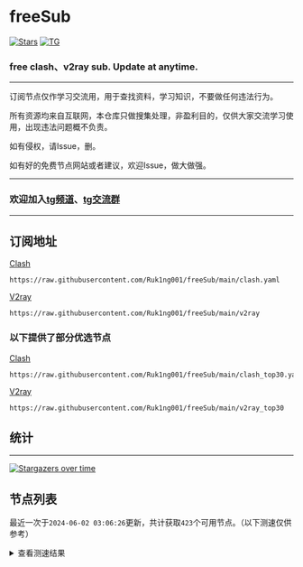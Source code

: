 # freeSub
[![Stars](https://img.shields.io/github/stars/Ruk1ng001/freeSub)](https://github.com/Ruk1ng001/freeSub/stargazers)
[![TG](https://img.shields.io/badge/Telegram-gray?logo=Telegram)](https://t.me/Ruk1ng001)
### free clash、v2ray sub. Update at anytime.

---

订阅节点仅作学习交流用，用于查找资料，学习知识，不要做任何违法行为。

所有资源均来自互联网，本仓库只做搜集处理，非盈利目的，仅供大家交流学习使用，出现违法问题概不负责。

如有侵权，请Issue，删。

如有好的免费节点网站或者建议，欢迎Issue，做大做强。

---

### 欢迎加入[tg频道](https://t.me/Ruk1ng001)、[tg交流群](https://t.me/+-e-b04EE5Cw2NmU1)

---

## 订阅地址
[Clash](https://raw.githubusercontent.com/Ruk1ng001/freeSub/main/clash.yaml)
```
https://raw.githubusercontent.com/Ruk1ng001/freeSub/main/clash.yaml
```
[V2ray](https://raw.githubusercontent.com/Ruk1ng001/freeSub/main/v2ray)
```
https://raw.githubusercontent.com/Ruk1ng001/freeSub/main/v2ray
```
### 以下提供了部分优选节点

[Clash](https://raw.githubusercontent.com/Ruk1ng001/freeSub/main/clash_top30.yaml)
```
https://raw.githubusercontent.com/Ruk1ng001/freeSub/main/clash_top30.yaml
```
[V2ray](https://raw.githubusercontent.com/Ruk1ng001/freeSub/main/v2ray_top30)
```
https://raw.githubusercontent.com/Ruk1ng001/freeSub/main/v2ray_top30
```

## 统计

---

[![Stargazers over time](https://starchart.cc/Ruk1ng001/freeSub.svg)](https://starchart.cc/Ruk1ng001/freeSub)

## 节点列表

最近一次于`2024-06-02 03:06:26`更新，共计获取`423`个可用节点。（以下测速仅供参考）

<details> <summary>查看测速结果</summary>

| 序号 | 节点 | 带宽 | 延迟 |
|:--:|:--:|:--:|:--:|
 | 1 | CN😈github.com/Ruk1ng001_-771555878 | 4.09MB/s | 728.00ms |
 | 2 | HK😈github.com/Ruk1ng001_-1533593789 | 3.46MB/s | 342.00ms |
 | 3 | Euro😈github.com/Ruk1ng001_-1292305234 | 3.10MB/s | 582.00ms |
 | 4 | HK😈github.com/Ruk1ng001_1001937150 | 2.88MB/s | 630.00ms |
 | 5 | Americas😈github.com/Ruk1ng001_-1771161537 | 2.85MB/s | 754.00ms |
 | 6 | RU😈github.com/Ruk1ng001_-493731111 | 2.80MB/s | 519.00ms |
 | 7 | Americas😈github.com/Ruk1ng001_1795837973 | 2.74MB/s | 483.00ms |
 | 8 | CN😈github.com/Ruk1ng001_2040320646 | 2.67MB/s | 530.00ms |
 | 9 | HK😈github.com/Ruk1ng001_1009462374 | 2.43MB/s | 631.00ms |
 | 10 | CA😈github.com/Ruk1ng001_-534736438 | 2.41MB/s | 1327.00ms |
 | 11 | Other😈github.com/Ruk1ng001_960327353 | 2.34MB/s | 660.00ms |
 | 12 | TW😈github.com/Ruk1ng001_-406124601 | 2.28MB/s | 576.00ms |
 | 13 | TW😈github.com/Ruk1ng001_-1005625977 | 2.28MB/s | 364.00ms |
 | 14 | TW😈github.com/Ruk1ng001_-414360870 | 2.20MB/s | 389.00ms |
 | 15 | SG😈github.com/Ruk1ng001_725674700 | 2.19MB/s | 409.00ms |
 | 16 | HK😈github.com/Ruk1ng001_1993853068 | 2.05MB/s | 342.00ms |
 | 17 | CN😈github.com/Ruk1ng001_-1206978789 | 2.05MB/s | 1621.00ms |
 | 18 | JP😈github.com/Ruk1ng001_-1201892426 | 1.97MB/s | 634.00ms |
 | 19 | Other😈github.com/Ruk1ng001_-1354406677 | 1.93MB/s | 794.00ms |
 | 20 | CA😈github.com/Ruk1ng001_-892326914 | 1.92MB/s | 1305.00ms |
 | 21 | KR😈github.com/Ruk1ng001_-349822655 | 1.87MB/s | 578.00ms |
 | 22 | UM😈github.com/Ruk1ng001_-1210228381 | 1.82MB/s | 831.00ms |
 | 23 | CN😈github.com/Ruk1ng001_777314156 | 1.78MB/s | 817.00ms |
 | 24 | Other😈github.com/Ruk1ng001_-1853582604 | 1.77MB/s | 692.00ms |
 | 25 | CN😈github.com/Ruk1ng001_1389965162 | 1.75MB/s | 604.00ms |
 | 26 | UM😈github.com/Ruk1ng001_1974560050 | 1.70MB/s | 2544.00ms |
 | 27 | UM😈github.com/Ruk1ng001_-1968822260 | 1.69MB/s | 871.00ms |
 | 28 | CA😈github.com/Ruk1ng001_1372135638 | 1.57MB/s | 978.00ms |
 | 29 | HK😈github.com/Ruk1ng001_-84668741 | 1.54MB/s | 881.00ms |
 | 30 | CA😈github.com/Ruk1ng001_-964437350 | 1.53MB/s | 944.00ms |
 | 31 | CH😈github.com/Ruk1ng001_1238702783 | 1.52MB/s | 1110.00ms |
 | 32 | CA😈github.com/Ruk1ng001_642324604 | 1.50MB/s | 930.00ms |
 | 33 | CN😈github.com/Ruk1ng001_121861259 | 1.49MB/s | 479.00ms |
 | 34 | CA😈github.com/Ruk1ng001_-1296741748 | 1.48MB/s | 1470.00ms |
 | 35 | CA😈github.com/Ruk1ng001_-745706713 | 1.47MB/s | 1407.00ms |
 | 36 | FR😈github.com/Ruk1ng001_-1663307983 | 1.45MB/s | 2999.00ms |
 | 37 | UK😈github.com/Ruk1ng001_644473234 | 1.42MB/s | 1451.00ms |
 | 38 | CN😈github.com/Ruk1ng001_825794549 | 1.41MB/s | 768.00ms |
 | 39 | HK😈github.com/Ruk1ng001_-1349137475 | 1.40MB/s | 782.00ms |
 | 40 | UM😈github.com/Ruk1ng001_-296575369 | 1.39MB/s | 2312.00ms |
 | 41 | CA😈github.com/Ruk1ng001_-1967456951 | 1.39MB/s | 1354.00ms |
 | 42 | JP😈github.com/Ruk1ng001_980335412 | 1.37MB/s | 596.00ms |
 | 43 | CA😈github.com/Ruk1ng001_1548902291 | 1.36MB/s | 1743.00ms |
 | 44 | CA😈github.com/Ruk1ng001_764665579 | 1.36MB/s | 1032.00ms |
 | 45 | CA😈github.com/Ruk1ng001_1822010211 | 1.35MB/s | 1016.00ms |
 | 46 | CA😈github.com/Ruk1ng001_-512912460 | 1.31MB/s | 994.00ms |
 | 47 | UM😈github.com/Ruk1ng001_1348638439 | 1.31MB/s | 1200.00ms |
 | 48 | CA😈github.com/Ruk1ng001_1252535775 | 1.30MB/s | 1218.00ms |
 | 49 | CA😈github.com/Ruk1ng001_-1629766527 | 1.30MB/s | 1080.00ms |
 | 50 | HK😈github.com/Ruk1ng001_40017571 | 1.30MB/s | 1939.00ms |
 | 51 | CA😈github.com/Ruk1ng001_1599744359 | 1.29MB/s | 1026.00ms |
 | 52 | CA😈github.com/Ruk1ng001_-1872893375 | 1.28MB/s | 1502.00ms |
 | 53 | HK😈github.com/Ruk1ng001_-599808922 | 1.27MB/s | 1566.00ms |
 | 54 | CA😈github.com/Ruk1ng001_312756856 | 1.26MB/s | 1027.00ms |
 | 55 | HK😈github.com/Ruk1ng001_874470658 | 1.25MB/s | 1498.00ms |
 | 56 | CA😈github.com/Ruk1ng001_-531996750 | 1.24MB/s | 1003.00ms |
 | 57 | HK😈github.com/Ruk1ng001_1712162064 | 1.24MB/s | 1054.00ms |
 | 58 | CA😈github.com/Ruk1ng001_1574547130 | 1.23MB/s | 1121.00ms |
 | 59 | CA😈github.com/Ruk1ng001_-1182089771 | 1.22MB/s | 1013.00ms |
 | 60 | CA😈github.com/Ruk1ng001_1885262548 | 1.21MB/s | 1578.00ms |
 | 61 | CA😈github.com/Ruk1ng001_336035828 | 1.20MB/s | 1468.00ms |
 | 62 | CA😈github.com/Ruk1ng001_541060471 | 1.20MB/s | 1071.00ms |
 | 63 | CA😈github.com/Ruk1ng001_-589470478 | 1.19MB/s | 1028.00ms |
 | 64 | CA😈github.com/Ruk1ng001_-2111222179 | 1.18MB/s | 1459.00ms |
 | 65 | CA😈github.com/Ruk1ng001_1475188205 | 1.18MB/s | 991.00ms |
 | 66 | UM😈github.com/Ruk1ng001_-553933340 | 1.18MB/s | 1108.00ms |
 | 67 | CA😈github.com/Ruk1ng001_-23463625 | 1.17MB/s | 1846.00ms |
 | 68 | Euro😈github.com/Ruk1ng001_1733743222 | 1.16MB/s | 1544.00ms |
 | 69 | CA😈github.com/Ruk1ng001_1262241565 | 1.16MB/s | 1676.00ms |
 | 70 | JP😈github.com/Ruk1ng001_601715058 | 1.16MB/s | 1026.00ms |
 | 71 | CA😈github.com/Ruk1ng001_819571591 | 1.16MB/s | 1505.00ms |
 | 72 | CA😈github.com/Ruk1ng001_2039806136 | 1.16MB/s | 1119.00ms |
 | 73 | HK😈github.com/Ruk1ng001_-268652047 | 1.15MB/s | 1018.00ms |
 | 74 | UM😈github.com/Ruk1ng001_1303543440 | 1.14MB/s | 1149.00ms |
 | 75 | CA😈github.com/Ruk1ng001_-352530556 | 1.14MB/s | 1155.00ms |
 | 76 | CA😈github.com/Ruk1ng001_-445362946 | 1.13MB/s | 1561.00ms |
 | 77 | US😈github.com/Ruk1ng001_2008536902 | 1.13MB/s | 2557.00ms |
 | 78 | UM😈github.com/Ruk1ng001_913949734 | 1.12MB/s | 1146.00ms |
 | 79 | CN😈github.com/Ruk1ng001_1964030541 | 1.11MB/s | 762.00ms |
 | 80 | CA😈github.com/Ruk1ng001_692031390 | 1.11MB/s | 1738.00ms |
 | 81 | CA😈github.com/Ruk1ng001_-316410428 | 1.11MB/s | 1761.00ms |
 | 82 | CA😈github.com/Ruk1ng001_663807944 | 1.10MB/s | 1491.00ms |
 | 83 | TW😈github.com/Ruk1ng001_-604235110 | 1.10MB/s | 2547.00ms |
 | 84 | HK😈github.com/Ruk1ng001_826561486 | 1.09MB/s | 1084.00ms |
 | 85 | CA😈github.com/Ruk1ng001_577571612 | 1.09MB/s | 1742.00ms |
 | 86 | CA😈github.com/Ruk1ng001_-2085459911 | 1.09MB/s | 1762.00ms |
 | 87 | UM😈github.com/Ruk1ng001_-1295597631 | 1.09MB/s | 1150.00ms |
 | 88 | CA😈github.com/Ruk1ng001_-592430178 | 1.08MB/s | 1165.00ms |
 | 89 | CH😈github.com/Ruk1ng001_-1024973147 | 1.08MB/s | 1166.00ms |
 | 90 | CA😈github.com/Ruk1ng001_1288771683 | 1.08MB/s | 1489.00ms |
 | 91 | Americas😈github.com/Ruk1ng001_1388672434 | 1.08MB/s | 1732.00ms |
 | 92 | CA😈github.com/Ruk1ng001_-506153438 | 1.08MB/s | 1489.00ms |
 | 93 | UM😈github.com/Ruk1ng001_-1039305949 | 1.07MB/s | 1177.00ms |
 | 94 | Americas😈github.com/Ruk1ng001_2101794800 | 1.07MB/s | 883.00ms |
 | 95 | CA😈github.com/Ruk1ng001_2145981711 | 1.07MB/s | 1709.00ms |
 | 96 | CA😈github.com/Ruk1ng001_1885447397 | 1.06MB/s | 1485.00ms |
 | 97 | Euro😈github.com/Ruk1ng001_-325578935 | 1.06MB/s | 955.00ms |
 | 98 | CA😈github.com/Ruk1ng001_875476746 | 1.06MB/s | 2040.00ms |
 | 99 | CN😈github.com/Ruk1ng001_-1675632582 | 1.05MB/s | 508.00ms |
 | 100 | CA😈github.com/Ruk1ng001_-1817004578 | 1.04MB/s | 1608.00ms |
 | 101 | CA😈github.com/Ruk1ng001_-1721250408 | 1.04MB/s | 1815.00ms |
 | 102 | CN😈github.com/Ruk1ng001_-1518005797 | 1.03MB/s | 733.00ms |
 | 103 | Other😈github.com/Ruk1ng001_-1988397824 | 1.03MB/s | 1773.00ms |
 | 104 | CA😈github.com/Ruk1ng001_1989303146 | 1.02MB/s | 1517.00ms |
 | 105 | CA😈github.com/Ruk1ng001_-155765267 | 1.01MB/s | 1318.00ms |
 | 106 | Americas😈github.com/Ruk1ng001_1704916662 | 1.01MB/s | 879.00ms |
 | 107 | CA😈github.com/Ruk1ng001_-996834628 | 1.00MB/s | 1280.00ms |
 | 108 | UM😈github.com/Ruk1ng001_-1491882096 | 1021.17KB/s | 1055.00ms |
 | 109 | UM😈github.com/Ruk1ng001_-71894913 | 1018.89KB/s | 1414.00ms |
 | 110 | HK😈github.com/Ruk1ng001_1660444059 | 1018.16KB/s | 1438.00ms |
 | 111 | DE😈github.com/Ruk1ng001_424720053 | 1010.54KB/s | 711.00ms |
 | 112 | CA😈github.com/Ruk1ng001_-1776401981 | 1008.31KB/s | 1123.00ms |
 | 113 | FR😈github.com/Ruk1ng001_-1722029935 | 991.35KB/s | 1722.00ms |
 | 114 | UM😈github.com/Ruk1ng001_532150856 | 984.79KB/s | 2139.00ms |
 | 115 | UM😈github.com/Ruk1ng001_459534470 | 979.71KB/s | 1183.00ms |
 | 116 | CA😈github.com/Ruk1ng001_-1975871129 | 973.56KB/s | 1211.00ms |
 | 117 | UM😈github.com/Ruk1ng001_2052141591 | 972.88KB/s | 937.00ms |
 | 118 | UM😈github.com/Ruk1ng001_-2100351759 | 969.26KB/s | 1268.00ms |
 | 119 | CA😈github.com/Ruk1ng001_-41519520 | 966.33KB/s | 2096.00ms |
 | 120 | CA😈github.com/Ruk1ng001_-660233629 | 962.37KB/s | 1837.00ms |
 | 121 | CA😈github.com/Ruk1ng001_-727886657 | 961.12KB/s | 1198.00ms |
 | 122 | UM😈github.com/Ruk1ng001_-457502287 | 960.81KB/s | 756.00ms |
 | 123 | FR😈github.com/Ruk1ng001_841635199 | 959.60KB/s | 752.00ms |
 | 124 | FR😈github.com/Ruk1ng001_1511055292 | 957.53KB/s | 745.00ms |
 | 125 | FR😈github.com/Ruk1ng001_-790404634 | 955.46KB/s | 922.00ms |
 | 126 | CA😈github.com/Ruk1ng001_-1144823301 | 947.10KB/s | 1574.00ms |
 | 127 | FR😈github.com/Ruk1ng001_-834642622 | 939.84KB/s | 940.00ms |
 | 128 | FR😈github.com/Ruk1ng001_1158107128 | 933.04KB/s | 963.00ms |
 | 129 | FR😈github.com/Ruk1ng001_1458109122 | 932.60KB/s | 748.00ms |
 | 130 | FR😈github.com/Ruk1ng001_1514432225 | 929.69KB/s | 941.00ms |
 | 131 | UM😈github.com/Ruk1ng001_-373873100 | 928.68KB/s | 927.00ms |
 | 132 | FR😈github.com/Ruk1ng001_-379124212 | 927.92KB/s | 778.00ms |
 | 133 | FR😈github.com/Ruk1ng001_-634455245 | 926.48KB/s | 932.00ms |
 | 134 | CA😈github.com/Ruk1ng001_858189662 | 924.95KB/s | 2171.00ms |
 | 135 | FR😈github.com/Ruk1ng001_-373948873 | 922.59KB/s | 1152.00ms |
 | 136 | FR😈github.com/Ruk1ng001_-1255259185 | 919.46KB/s | 1276.00ms |
 | 137 | FR😈github.com/Ruk1ng001_460132446 | 914.42KB/s | 955.00ms |
 | 138 | FR😈github.com/Ruk1ng001_-1611703640 | 913.38KB/s | 970.00ms |
 | 139 | HK😈github.com/Ruk1ng001_979183110 | 912.96KB/s | 1089.00ms |
 | 140 | FR😈github.com/Ruk1ng001_-1815876387 | 908.98KB/s | 743.00ms |
 | 141 | TW😈github.com/Ruk1ng001_2026941423 | 906.76KB/s | 2295.00ms |
 | 142 | FR😈github.com/Ruk1ng001_-1728010228 | 903.98KB/s | 814.00ms |
 | 143 | FR😈github.com/Ruk1ng001_-771843790 | 903.52KB/s | 834.00ms |
 | 144 | Other😈github.com/Ruk1ng001_1086922309 | 901.30KB/s | 957.00ms |
 | 145 | Other😈github.com/Ruk1ng001_-2134427733 | 897.31KB/s | 465.00ms |
 | 146 | JP😈github.com/Ruk1ng001_762803762 | 896.58KB/s | 484.00ms |
 | 147 | US😈github.com/Ruk1ng001_1507849511 | 893.56KB/s | 1102.00ms |
 | 148 | FR😈github.com/Ruk1ng001_118942455 | 888.76KB/s | 766.00ms |
 | 149 | FR😈github.com/Ruk1ng001_-2096321756 | 886.80KB/s | 862.00ms |
 | 150 | FR😈github.com/Ruk1ng001_-1053759612 | 886.70KB/s | 797.00ms |
 | 151 | FR😈github.com/Ruk1ng001_1972596040 | 879.09KB/s | 1008.00ms |
 | 152 | US😈github.com/Ruk1ng001_1731875963 | 878.42KB/s | 963.00ms |
 | 153 | FR😈github.com/Ruk1ng001_589236884 | 878.20KB/s | 794.00ms |
 | 154 | FR😈github.com/Ruk1ng001_-1556674725 | 877.82KB/s | 829.00ms |
 | 155 | FR😈github.com/Ruk1ng001_1645611922 | 875.32KB/s | 807.00ms |
 | 156 | FR😈github.com/Ruk1ng001_1063657475 | 875.32KB/s | 804.00ms |
 | 157 | FR😈github.com/Ruk1ng001_-390927278 | 875.26KB/s | 963.00ms |
 | 158 | CH😈github.com/Ruk1ng001_420899337 | 872.14KB/s | 578.00ms |
 | 159 | FR😈github.com/Ruk1ng001_1810107631 | 871.95KB/s | 788.00ms |
 | 160 | FR😈github.com/Ruk1ng001_955397849 | 871.16KB/s | 1016.00ms |
 | 161 | US😈github.com/Ruk1ng001_-1218805652 | 870.15KB/s | 771.00ms |
 | 162 | FR😈github.com/Ruk1ng001_-1182933090 | 869.78KB/s | 776.00ms |
 | 163 | FR😈github.com/Ruk1ng001_2079344206 | 863.13KB/s | 817.00ms |
 | 164 | UM😈github.com/Ruk1ng001_-1239795128 | 858.40KB/s | 1227.00ms |
 | 165 | FR😈github.com/Ruk1ng001_-695916869 | 856.35KB/s | 822.00ms |
 | 166 | FR😈github.com/Ruk1ng001_-549524324 | 855.22KB/s | 785.00ms |
 | 167 | Other😈github.com/Ruk1ng001_936188442 | 852.85KB/s | 865.00ms |
 | 168 | CN😈github.com/Ruk1ng001_1616468470 | 852.54KB/s | 958.00ms |
 | 169 | PL😈github.com/Ruk1ng001_430710048 | 852.21KB/s | 817.00ms |
 | 170 | FR😈github.com/Ruk1ng001_1837942177 | 851.18KB/s | 849.00ms |
 | 171 | US😈github.com/Ruk1ng001_411653294 | 850.97KB/s | 810.00ms |
 | 172 | KR😈github.com/Ruk1ng001_-646594733 | 849.58KB/s | 1411.00ms |
 | 173 | CA😈github.com/Ruk1ng001_1923442888 | 847.01KB/s | 2392.00ms |
 | 174 | PL😈github.com/Ruk1ng001_25403157 | 845.24KB/s | 1141.00ms |
 | 175 | PL😈github.com/Ruk1ng001_805204726 | 840.42KB/s | 1017.00ms |
 | 176 | PL😈github.com/Ruk1ng001_-1541685197 | 835.70KB/s | 831.00ms |
 | 177 | PL😈github.com/Ruk1ng001_216446560 | 834.21KB/s | 865.00ms |
 | 178 | FR😈github.com/Ruk1ng001_2045795544 | 833.45KB/s | 831.00ms |
 | 179 | PL😈github.com/Ruk1ng001_1125987866 | 833.11KB/s | 885.00ms |
 | 180 | PL😈github.com/Ruk1ng001_-1202310742 | 830.99KB/s | 1042.00ms |
 | 181 | PL😈github.com/Ruk1ng001_610010861 | 829.08KB/s | 885.00ms |
 | 182 | FR😈github.com/Ruk1ng001_995614948 | 822.17KB/s | 826.00ms |
 | 183 | FR😈github.com/Ruk1ng001_631136814 | 821.61KB/s | 1043.00ms |
 | 184 | CA😈github.com/Ruk1ng001_-189472759 | 820.39KB/s | 1562.00ms |
 | 185 | DE😈github.com/Ruk1ng001_-1867984487 | 820.02KB/s | 947.00ms |
 | 186 | PL😈github.com/Ruk1ng001_1550423410 | 819.22KB/s | 834.00ms |
 | 187 | FR😈github.com/Ruk1ng001_1907252038 | 814.22KB/s | 871.00ms |
 | 188 | CA😈github.com/Ruk1ng001_-1787215973 | 809.45KB/s | 1551.00ms |
 | 189 | PL😈github.com/Ruk1ng001_-72080606 | 807.10KB/s | 1082.00ms |
 | 190 | HK😈github.com/Ruk1ng001_1391546740 | 803.16KB/s | 1038.00ms |
 | 191 | PL😈github.com/Ruk1ng001_-711640898 | 799.01KB/s | 856.00ms |
 | 192 | CN😈github.com/Ruk1ng001_1996931643 | 798.31KB/s | 898.00ms |
 | 193 | CA😈github.com/Ruk1ng001_1103816934 | 797.38KB/s | 1823.00ms |
 | 194 | CA😈github.com/Ruk1ng001_2072947251 | 796.89KB/s | 1625.00ms |
 | 195 | CN😈github.com/Ruk1ng001_-1569915122 | 789.98KB/s | 999.00ms |
 | 196 | SE😈github.com/Ruk1ng001_-809521006 | 779.44KB/s | 1459.00ms |
 | 197 | Other😈github.com/Ruk1ng001_-322227788 | 773.12KB/s | 951.00ms |
 | 198 | NL😈github.com/Ruk1ng001_-1100658875 | 773.11KB/s | 724.00ms |
 | 199 | Other😈github.com/Ruk1ng001_-1839964427 | 771.01KB/s | 1309.00ms |
 | 200 | UM😈github.com/Ruk1ng001_664774932 | 768.06KB/s | 1726.00ms |
 | 201 | Euro😈github.com/Ruk1ng001_-1808015040 | 767.33KB/s | 1064.00ms |
 | 202 | HK😈github.com/Ruk1ng001_1238856864 | 762.17KB/s | 1573.00ms |
 | 203 | NL😈github.com/Ruk1ng001_-331801907 | 759.57KB/s | 685.00ms |
 | 204 | UM😈github.com/Ruk1ng001_-1090185355 | 752.70KB/s | 1505.00ms |
 | 205 | FR😈github.com/Ruk1ng001_1428602512 | 751.64KB/s | 1030.00ms |
 | 206 | SG😈github.com/Ruk1ng001_120470051 | 751.37KB/s | 411.00ms |
 | 207 | GB😈github.com/Ruk1ng001_-1570583276 | 749.31KB/s | 725.00ms |
 | 208 | CN😈github.com/Ruk1ng001_-1552761848 | 744.41KB/s | 1565.00ms |
 | 209 | UM😈github.com/Ruk1ng001_-1409113450 | 737.44KB/s | 1658.00ms |
 | 210 | UM😈github.com/Ruk1ng001_-1920061911 | 731.20KB/s | 1678.00ms |
 | 211 | US😈github.com/Ruk1ng001_152166326 | 728.60KB/s | 933.00ms |
 | 212 | Euro😈github.com/Ruk1ng001_1455062586 | 725.43KB/s | 751.00ms |
 | 213 | US😈github.com/Ruk1ng001_-1533649054 | 725.22KB/s | 1172.00ms |
 | 214 | JP😈github.com/Ruk1ng001_839126155 | 721.66KB/s | 567.00ms |
 | 215 | US😈github.com/Ruk1ng001_1490566360 | 718.35KB/s | 824.00ms |
 | 216 | US😈github.com/Ruk1ng001_1878698898 | 717.33KB/s | 799.00ms |
 | 217 | US😈github.com/Ruk1ng001_1426887277 | 713.34KB/s | 910.00ms |
 | 218 | GB😈github.com/Ruk1ng001_-1780153314 | 711.92KB/s | 746.00ms |
 | 219 | FR😈github.com/Ruk1ng001_977269022 | 707.71KB/s | 890.00ms |
 | 220 | CA😈github.com/Ruk1ng001_-1081368611 | 705.36KB/s | 1125.00ms |
 | 221 | CN😈github.com/Ruk1ng001_495783260 | 700.85KB/s | 732.00ms |
 | 222 | Other😈github.com/Ruk1ng001_1431599034 | 696.15KB/s | 1082.00ms |
 | 223 | US😈github.com/Ruk1ng001_-465892498 | 690.55KB/s | 911.00ms |
 | 224 | Other😈github.com/Ruk1ng001_-1047380588 | 690.35KB/s | 1165.00ms |
 | 225 | CA😈github.com/Ruk1ng001_850726388 | 684.48KB/s | 1775.00ms |
 | 226 | Americas😈github.com/Ruk1ng001_-486082615 | 682.58KB/s | 843.00ms |
 | 227 | DE😈github.com/Ruk1ng001_458165570 | 668.98KB/s | 1112.00ms |
 | 228 | NL😈github.com/Ruk1ng001_-159133177 | 641.09KB/s | 1221.00ms |
 | 229 | CA😈github.com/Ruk1ng001_2096260033 | 639.64KB/s | 2217.00ms |
 | 230 | UM😈github.com/Ruk1ng001_-1787068696 | 636.78KB/s | 1072.00ms |
 | 231 | CN😈github.com/Ruk1ng001_1843838071 | 633.82KB/s | 1607.00ms |
 | 232 | CA😈github.com/Ruk1ng001_941293130 | 624.07KB/s | 1412.00ms |
 | 233 | NL😈github.com/Ruk1ng001_-1308147619 | 614.75KB/s | 1155.00ms |
 | 234 | PL😈github.com/Ruk1ng001_-78977996 | 613.41KB/s | 797.00ms |
 | 235 | UM😈github.com/Ruk1ng001_1720535732 | 606.73KB/s | 1456.00ms |
 | 236 | PL😈github.com/Ruk1ng001_-274181699 | 604.33KB/s | 800.00ms |
 | 237 | NL😈github.com/Ruk1ng001_1909749058 | 604.07KB/s | 1464.00ms |
 | 238 | US😈github.com/Ruk1ng001_1650935518 | 601.23KB/s | 828.00ms |
 | 239 | DE😈github.com/Ruk1ng001_1112187080 | 599.93KB/s | 1176.00ms |
 | 240 | Other😈github.com/Ruk1ng001_2003694128 | 584.56KB/s | 1121.00ms |
 | 241 | CA😈github.com/Ruk1ng001_200979588 | 580.55KB/s | 2045.00ms |
 | 242 | CN😈github.com/Ruk1ng001_-1782810545 | 570.37KB/s | 1533.00ms |
 | 243 | PL😈github.com/Ruk1ng001_-1409690240 | 565.69KB/s | 1096.00ms |
 | 244 | HK😈github.com/Ruk1ng001_-1905948420 | 565.27KB/s | 1044.00ms |
 | 245 | CN😈github.com/Ruk1ng001_399503400 | 562.60KB/s | 1582.00ms |
 | 246 | PL😈github.com/Ruk1ng001_1472696902 | 561.36KB/s | 1026.00ms |
 | 247 | CA😈github.com/Ruk1ng001_2040647366 | 551.36KB/s | 1391.00ms |
 | 248 | CN😈github.com/Ruk1ng001_705449927 | 547.98KB/s | 1527.00ms |
 | 249 | Euro😈github.com/Ruk1ng001_-398873572 | 546.32KB/s | 1158.00ms |
 | 250 | CN😈github.com/Ruk1ng001_1988319447 | 545.86KB/s | 784.00ms |
 | 251 | FR😈github.com/Ruk1ng001_658470245 | 530.89KB/s | 848.00ms |
 | 252 | CA😈github.com/Ruk1ng001_752653943 | 530.87KB/s | 1472.00ms |
 | 253 | UM😈github.com/Ruk1ng001_1025219892 | 516.17KB/s | 1392.00ms |
 | 254 | PL😈github.com/Ruk1ng001_-1975363469 | 514.71KB/s | 1110.00ms |
 | 255 | CA😈github.com/Ruk1ng001_-1755664262 | 499.98KB/s | 2210.00ms |
 | 256 | NL😈github.com/Ruk1ng001_1236911722 | 494.55KB/s | 1401.00ms |
 | 257 | CN😈github.com/Ruk1ng001_511916563 | 489.51KB/s | 1761.00ms |
 | 258 | HK😈github.com/Ruk1ng001_-197309125 | 485.84KB/s | 402.00ms |
 | 259 | KR😈github.com/Ruk1ng001_336742953 | 485.71KB/s | 1255.00ms |
 | 260 | CA😈github.com/Ruk1ng001_384291992 | 483.75KB/s | 2990.00ms |
 | 261 | US😈github.com/Ruk1ng001_142620190 | 480.45KB/s | 1570.00ms |
 | 262 | CN😈github.com/Ruk1ng001_-1829610778 | 477.20KB/s | 1629.00ms |
 | 263 | CA😈github.com/Ruk1ng001_1178999965 | 471.45KB/s | 1409.00ms |
 | 264 | Other😈github.com/Ruk1ng001_-967417382 | 469.39KB/s | 818.00ms |
 | 265 | CA😈github.com/Ruk1ng001_152243727 | 467.10KB/s | 1735.00ms |
 | 266 | UM😈github.com/Ruk1ng001_1497304753 | 460.09KB/s | 1386.00ms |
 | 267 | PL😈github.com/Ruk1ng001_72585541 | 458.37KB/s | 1153.00ms |
 | 268 | Americas😈github.com/Ruk1ng001_1429149516 | 457.85KB/s | 1885.00ms |
 | 269 | CA😈github.com/Ruk1ng001_769587257 | 450.42KB/s | 969.00ms |
 | 270 | UM😈github.com/Ruk1ng001_-1854220294 | 440.38KB/s | 1186.00ms |
 | 271 | SG😈github.com/Ruk1ng001_805306763 | 425.90KB/s | 675.00ms |
 | 272 | SG😈github.com/Ruk1ng001_-2026700889 | 423.78KB/s | 529.00ms |
 | 273 | JP😈github.com/Ruk1ng001_248952181 | 423.16KB/s | 880.00ms |
 | 274 | CN😈github.com/Ruk1ng001_1817704910 | 413.54KB/s | 1611.00ms |
 | 275 | Other😈github.com/Ruk1ng001_-1890001595 | 407.88KB/s | 1510.00ms |
 | 276 | PL😈github.com/Ruk1ng001_-2115041744 | 405.00KB/s | 843.00ms |
 | 277 | CA😈github.com/Ruk1ng001_-367652200 | 404.18KB/s | 1448.00ms |
 | 278 | PL😈github.com/Ruk1ng001_727207495 | 397.41KB/s | 877.00ms |
 | 279 | CN😈github.com/Ruk1ng001_-1137261308 | 395.99KB/s | 1587.00ms |
 | 280 | PL😈github.com/Ruk1ng001_2090955147 | 395.21KB/s | 1059.00ms |
 | 281 | PL😈github.com/Ruk1ng001_369549477 | 389.07KB/s | 844.00ms |
 | 282 | CA😈github.com/Ruk1ng001_-1566649214 | 387.09KB/s | 2617.00ms |
 | 283 | PL😈github.com/Ruk1ng001_232560701 | 384.12KB/s | 1709.00ms |
 | 284 | UM😈github.com/Ruk1ng001_1622194894 | 381.73KB/s | 2688.00ms |
 | 285 | CN😈github.com/Ruk1ng001_1121528462 | 381.13KB/s | 737.00ms |
 | 286 | UM😈github.com/Ruk1ng001_-1956391992 | 372.82KB/s | 1456.00ms |
 | 287 | CA😈github.com/Ruk1ng001_763227121 | 368.45KB/s | 1316.00ms |
 | 288 | CA😈github.com/Ruk1ng001_1132634313 | 366.60KB/s | 1397.00ms |
 | 289 | Other😈github.com/Ruk1ng001_1275629138 | 365.33KB/s | 2462.00ms |
 | 290 | CN😈github.com/Ruk1ng001_-879879625 | 364.09KB/s | 1598.00ms |
 | 291 | CA😈github.com/Ruk1ng001_733165458 | 353.93KB/s | 1590.00ms |
 | 292 | UM😈github.com/Ruk1ng001_-1986465562 | 353.10KB/s | 1371.00ms |
 | 293 | TW😈github.com/Ruk1ng001_1321590311 | 350.92KB/s | 2124.00ms |
 | 294 | CN😈github.com/Ruk1ng001_1468550651 | 348.08KB/s | 1580.00ms |
 | 295 | CN😈github.com/Ruk1ng001_1295641757 | 347.84KB/s | 1579.00ms |
 | 296 | Other😈github.com/Ruk1ng001_-1447900392 | 342.66KB/s | 1583.00ms |
 | 297 | UM😈github.com/Ruk1ng001_1263919475 | 340.20KB/s | 1614.00ms |
 | 298 | RU😈github.com/Ruk1ng001_528691366 | 338.47KB/s | 1772.00ms |
 | 299 | CA😈github.com/Ruk1ng001_69427102 | 336.62KB/s | 1246.00ms |
 | 300 | CA😈github.com/Ruk1ng001_-800071785 | 328.81KB/s | 1554.00ms |
 | 301 | FR😈github.com/Ruk1ng001_-999976788 | 323.55KB/s | 1077.00ms |
 | 302 | PL😈github.com/Ruk1ng001_-140596146 | 322.50KB/s | 1972.00ms |
 | 303 | PL😈github.com/Ruk1ng001_1367369137 | 321.36KB/s | 1011.00ms |
 | 304 | TW😈github.com/Ruk1ng001_-2122501714 | 315.35KB/s | 1530.00ms |
 | 305 | UM😈github.com/Ruk1ng001_1472351678 | 308.90KB/s | 1228.00ms |
 | 306 | UM😈github.com/Ruk1ng001_724979402 | 305.35KB/s | 1378.00ms |
 | 307 | CA😈github.com/Ruk1ng001_1535759597 | 303.53KB/s | 1578.00ms |
 | 308 | GB😈github.com/Ruk1ng001_-1381115639 | 298.14KB/s | 1045.00ms |
 | 309 | CN😈github.com/Ruk1ng001_-84303424 | 288.07KB/s | 1678.00ms |
 | 310 | Other😈github.com/Ruk1ng001_-1964138083 | 287.30KB/s | 1846.00ms |
 | 311 | KR😈github.com/Ruk1ng001_1125428472 | 281.46KB/s | 1608.00ms |
 | 312 | Other😈github.com/Ruk1ng001_-1159664716 | 280.95KB/s | 1862.00ms |
 | 313 | CA😈github.com/Ruk1ng001_2003495174 | 275.42KB/s | 1495.00ms |
 | 314 | Other😈github.com/Ruk1ng001_-625168074 | 274.47KB/s | 2242.00ms |
 | 315 | CN😈github.com/Ruk1ng001_355209983 | 272.79KB/s | 1716.00ms |
 | 316 | PL😈github.com/Ruk1ng001_1600282806 | 271.65KB/s | 1897.00ms |
 | 317 | UM😈github.com/Ruk1ng001_-1792763356 | 269.74KB/s | 1044.00ms |
 | 318 | Other😈github.com/Ruk1ng001_-1506833023 | 261.70KB/s | 1215.00ms |
 | 319 | JP😈github.com/Ruk1ng001_315422580 | 261.28KB/s | 660.00ms |
 | 320 | Other😈github.com/Ruk1ng001_-1897778630 | 254.32KB/s | 2813.00ms |
 | 321 | CN😈github.com/Ruk1ng001_658831828 | 250.87KB/s | 1348.00ms |
 | 322 | PL😈github.com/Ruk1ng001_1939085576 | 242.52KB/s | 857.00ms |
 | 323 | Americas😈github.com/Ruk1ng001_213192865 | 238.38KB/s | 1910.00ms |
 | 324 | Other😈github.com/Ruk1ng001_106310646 | 231.78KB/s | 2142.00ms |
 | 325 | CN😈github.com/Ruk1ng001_1960369821 | 229.64KB/s | 2076.00ms |
 | 326 | HK😈github.com/Ruk1ng001_193044642 | 227.52KB/s | 2390.00ms |
 | 327 | HK😈github.com/Ruk1ng001_1708283347 | 225.86KB/s | 649.00ms |
 | 328 | CA😈github.com/Ruk1ng001_-453716711 | 223.46KB/s | 2971.00ms |
 | 329 | CA😈github.com/Ruk1ng001_-291566571 | 223.07KB/s | 2590.00ms |
 | 330 | CA😈github.com/Ruk1ng001_-1745654583 | 221.82KB/s | 2551.00ms |
 | 331 | UM😈github.com/Ruk1ng001_-482886135 | 220.40KB/s | 2282.00ms |
 | 332 | CA😈github.com/Ruk1ng001_-2046415725 | 220.31KB/s | 2604.00ms |
 | 333 | FI😈github.com/Ruk1ng001_-719078014 | 219.97KB/s | 1492.00ms |
 | 334 | Other😈github.com/Ruk1ng001_-1876292267 | 219.44KB/s | 1841.00ms |
 | 335 | CA😈github.com/Ruk1ng001_-1962581287 | 216.19KB/s | 1428.00ms |
 | 336 | CA😈github.com/Ruk1ng001_-1310335647 | 215.78KB/s | 2703.00ms |
 | 337 | GB😈github.com/Ruk1ng001_-69782193 | 214.75KB/s | 989.00ms |
 | 338 | TW😈github.com/Ruk1ng001_655327623 | 213.03KB/s | 1581.00ms |
 | 339 | Other😈github.com/Ruk1ng001_1569210954 | 212.56KB/s | 649.00ms |
 | 340 | CA😈github.com/Ruk1ng001_-1912611524 | 207.43KB/s | 1464.00ms |
 | 341 | FR😈github.com/Ruk1ng001_406729566 | 205.50KB/s | 1372.00ms |
 | 342 | CN😈github.com/Ruk1ng001_-1820120209 | 204.05KB/s | 1602.00ms |
 | 343 | CN😈github.com/Ruk1ng001_-1214912484 | 203.16KB/s | 1905.00ms |
 | 344 | CN😈github.com/Ruk1ng001_96347317 | 202.21KB/s | 1440.00ms |
 | 345 | CA😈github.com/Ruk1ng001_-1115842090 | 196.86KB/s | 1870.00ms |
 | 346 | TW😈github.com/Ruk1ng001_1067190068 | 195.25KB/s | 1670.00ms |
 | 347 | TW😈github.com/Ruk1ng001_823365205 | 190.53KB/s | 1412.00ms |
 | 348 | US😈github.com/Ruk1ng001_1316750420 | 187.61KB/s | 1255.00ms |
 | 349 | US😈github.com/Ruk1ng001_-885095444 | 187.46KB/s | 1465.00ms |
 | 350 | RU😈github.com/Ruk1ng001_1569711675 | 186.95KB/s | 2086.00ms |
 | 351 | UM😈github.com/Ruk1ng001_-634629778 | 184.11KB/s | 1673.00ms |
 | 352 | PL😈github.com/Ruk1ng001_-1389362920 | 183.01KB/s | 1034.00ms |
 | 353 | CA😈github.com/Ruk1ng001_-1262091036 | 180.19KB/s | 1382.00ms |
 | 354 | TW😈github.com/Ruk1ng001_-1607020291 | 179.00KB/s | 2622.00ms |
 | 355 | US😈github.com/Ruk1ng001_1294667749 | 175.48KB/s | 2114.00ms |
 | 356 | UM😈github.com/Ruk1ng001_1034331182 | 175.23KB/s | 2084.00ms |
 | 357 | CN😈github.com/Ruk1ng001_816101916 | 171.10KB/s | 1856.00ms |
 | 358 | CA😈github.com/Ruk1ng001_1115126583 | 170.74KB/s | 2415.00ms |
 | 359 | CA😈github.com/Ruk1ng001_1520701877 | 168.82KB/s | 1889.00ms |
 | 360 | CA😈github.com/Ruk1ng001_-1002978388 | 166.47KB/s | 2968.00ms |
 | 361 | PL😈github.com/Ruk1ng001_-336020870 | 162.11KB/s | 1988.00ms |
 | 362 | JP😈github.com/Ruk1ng001_-1549022179 | 159.95KB/s | 2154.00ms |
 | 363 | Americas😈github.com/Ruk1ng001_-325878939 | 157.81KB/s | 1958.00ms |
 | 364 | KR😈github.com/Ruk1ng001_2142210350 | 156.80KB/s | 1375.00ms |
 | 365 | HK😈github.com/Ruk1ng001_-975398139 | 155.67KB/s | 2810.00ms |
 | 366 | UM😈github.com/Ruk1ng001_-2100159475 | 152.27KB/s | 1329.00ms |
 | 367 | FR😈github.com/Ruk1ng001_1540704172 | 150.34KB/s | 1492.00ms |
 | 368 | GB😈github.com/Ruk1ng001_593779118 | 149.66KB/s | 971.00ms |
 | 369 | SG😈github.com/Ruk1ng001_578114619 | 146.32KB/s | 1803.00ms |
 | 370 | Other😈github.com/Ruk1ng001_791475633 | 145.19KB/s | 1026.00ms |
 | 371 | CN😈github.com/Ruk1ng001_-932387097 | 142.99KB/s | 1351.00ms |
 | 372 | Other😈github.com/Ruk1ng001_-1051137155 | 139.95KB/s | 2170.00ms |
 | 373 | FR😈github.com/Ruk1ng001_-903392398 | 136.97KB/s | 1751.00ms |
 | 374 | CA😈github.com/Ruk1ng001_-1561258641 | 135.15KB/s | 1310.00ms |
 | 375 | Other😈github.com/Ruk1ng001_-515259515 | 131.67KB/s | 2360.00ms |
 | 376 | DE😈github.com/Ruk1ng001_1223189578 | 127.89KB/s | 2026.00ms |
 | 377 | FR😈github.com/Ruk1ng001_2065431990 | 123.63KB/s | 1475.00ms |
 | 378 | CN😈github.com/Ruk1ng001_482506552 | 122.70KB/s | 622.00ms |
 | 379 | CA😈github.com/Ruk1ng001_1780401173 | 122.42KB/s | 1274.00ms |
 | 380 | SG😈github.com/Ruk1ng001_342913673 | 121.43KB/s | 1261.00ms |
 | 381 | SG😈github.com/Ruk1ng001_-672401514 | 117.89KB/s | 1197.00ms |
 | 382 | CA😈github.com/Ruk1ng001_304793179 | 117.27KB/s | 1436.00ms |
 | 383 | CN😈github.com/Ruk1ng001_85191296 | 116.83KB/s | 1429.00ms |
 | 384 | CN😈github.com/Ruk1ng001_1960632347 | 116.72KB/s | 946.00ms |
 | 385 | JP😈github.com/Ruk1ng001_-1767466637 | 115.59KB/s | 2243.00ms |
 | 386 | SG😈github.com/Ruk1ng001_1302235713 | 112.69KB/s | 1297.00ms |
 | 387 | US😈github.com/Ruk1ng001_-1480130792 | 112.51KB/s | 1397.00ms |
 | 388 | CA😈github.com/Ruk1ng001_403432722 | 110.88KB/s | 2276.00ms |
 | 389 | Africa😈github.com/Ruk1ng001_-2036895721 | 110.55KB/s | 2247.00ms |
 | 390 | US😈github.com/Ruk1ng001_949315361 | 107.38KB/s | 1284.00ms |
 | 391 | CA😈github.com/Ruk1ng001_-1581577823 | 106.85KB/s | 2260.00ms |
 | 392 | CA😈github.com/Ruk1ng001_-1366501484 | 105.47KB/s | 2410.00ms |
 | 393 | CA😈github.com/Ruk1ng001_1478015154 | 103.67KB/s | 2882.00ms |
 | 394 | US😈github.com/Ruk1ng001_93012878 | 99.93KB/s | 1841.00ms |
 | 395 | SG😈github.com/Ruk1ng001_-1674933803 | 99.57KB/s | 1313.00ms |
 | 396 | GB😈github.com/Ruk1ng001_153628593 | 93.20KB/s | 909.00ms |
 | 397 | Other😈github.com/Ruk1ng001_231402735 | 92.09KB/s | 2507.00ms |
 | 398 | CA😈github.com/Ruk1ng001_-2105686197 | 91.17KB/s | 2414.00ms |
 | 399 | CN😈github.com/Ruk1ng001_-1643950267 | 88.26KB/s | 1821.00ms |
 | 400 | CA😈github.com/Ruk1ng001_-1537309082 | 86.63KB/s | 2556.00ms |
 | 401 | CN😈github.com/Ruk1ng001_-2133440890 | 84.77KB/s | 2451.00ms |
 | 402 | HK😈github.com/Ruk1ng001_2287359 | 83.07KB/s | 1712.00ms |
 | 403 | CA😈github.com/Ruk1ng001_-2025883988 | 77.92KB/s | 1765.00ms |
 | 404 | CN😈github.com/Ruk1ng001_564322706 | 77.31KB/s | 1455.00ms |
 | 405 | CN😈github.com/Ruk1ng001_-1895904175 | 75.43KB/s | 2469.00ms |
 | 406 | GB😈github.com/Ruk1ng001_-718022844 | 73.23KB/s | 932.00ms |
 | 407 | CA😈github.com/Ruk1ng001_-848504915 | 72.83KB/s | 2030.00ms |
 | 408 | UM😈github.com/Ruk1ng001_114711799 | 71.87KB/s | 1575.00ms |
 | 409 | US😈github.com/Ruk1ng001_2011948174 | 70.65KB/s | 1542.00ms |
 | 410 | CN😈github.com/Ruk1ng001_1207210027 | 66.57KB/s | 1980.00ms |
 | 411 | UM😈github.com/Ruk1ng001_-523223751 | 65.24KB/s | 2385.00ms |
 | 412 | TW😈github.com/Ruk1ng001_1497615109 | 63.92KB/s | 2039.00ms |
 | 413 | AM😈github.com/Ruk1ng001_-852383754 | 63.55KB/s | 1426.00ms |
 | 414 | PL😈github.com/Ruk1ng001_121942279 | 62.28KB/s | 2718.00ms |
 | 415 | CN😈github.com/Ruk1ng001_-34100955 | 60.69KB/s | 1013.00ms |
 | 416 | CA😈github.com/Ruk1ng001_89083416 | 60.12KB/s | 2908.00ms |
 | 417 | HK😈github.com/Ruk1ng001_-1831591928 | 59.97KB/s | 1353.00ms |
 | 418 | JP😈github.com/Ruk1ng001_-517696060 | 58.73KB/s | 2656.00ms |
 | 419 | HK😈github.com/Ruk1ng001_1338608767 | 58.29KB/s | 2905.00ms |
 | 420 | CA😈github.com/Ruk1ng001_770685880 | 55.26KB/s | 1771.00ms |
 | 421 | CN😈github.com/Ruk1ng001_-1056459350 | 53.58KB/s | 2427.00ms |
 | 422 | CA😈github.com/Ruk1ng001_977859866 | 52.44KB/s | 2873.00ms |
 | 423 | AM😈github.com/Ruk1ng001_1097792172 | 52.06KB/s | 1608.00ms |


</details>